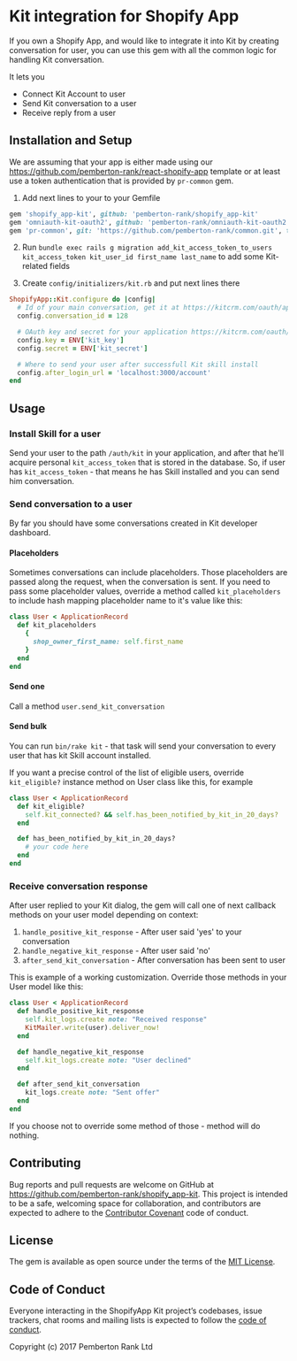 # Kit integration for Shopify App

If you own a Shopify App, and would like to integrate it into Kit by creating conversation for user, you can use this gem with all the common logic for handling Kit conversation.

It lets you

- Connect Kit Account to user
- Send Kit conversation to a user
- Receive reply from a user

## Installation and Setup

We are assuming that your app is either made using our https://github.com/pemberton-rank/react-shopify-app template or at least use a token authentication that is provided by `pr-common` gem.

1. Add next lines to your to your Gemfile

```ruby
gem 'shopify_app-kit', github: 'pemberton-rank/shopify_app-kit'
gem 'omniauth-kit-oauth2', github: 'pemberton-rank/omniauth-kit-oauth2'
gem 'pr-common', git: 'https://github.com/pemberton-rank/common.git', tag: 'v0.1.6' # :path => '../common'
```

2. Run `bundle exec rails g migration add_kit_access_token_to_users kit_access_token kit_user_id first_name last_name` to add some Kit-related fields

3. Create `config/initializers/kit.rb` and put next lines there

```ruby
ShopifyApp::Kit.configure do |config|
  # Id of your main conversation, get it at https://kitcrm.com/oauth/applications
  config.conversation_id = 128

  # OAuth key and secret for your application https://kitcrm.com/oauth/applications
  config.key = ENV['kit_key']
  config.secret = ENV['kit_secret']

  # Where to send your user after successfull Kit skill install
  config.after_login_url = 'localhost:3000/account'
end
```

## Usage

### Install Skill for a user

Send your user to the path `/auth/kit` in your application, and after that he'll acquire personal `kit_access_token` that is stored in the database. So, if user has `kit_access_token` - that means he has Skill installed and you can send him conversation.

### Send conversation to a user

By far you should have some conversations created in Kit developer dashboard.

#### Placeholders

Sometimes conversations can include placeholders. Those placeholders are passed along the request, when the conversation is sent.
If you need to pass some placeholder values, override a method called `kit_placeholders` to include hash mapping placeholder name to it's value like this:

```ruby
class User < ApplicationRecord
  def kit_placeholders
    {
      shop_owner_first_name: self.first_name
    }
  end
end
```

#### Send one
Call a method `user.send_kit_conversation`

#### Send bulk
You can run `bin/rake kit` - that task will send your conversation to every user that has kit Skill account installed.

If you want a precise control of the list of eligible users, override `kit_eligible?` instance method on User class like this, for example

```ruby
class User < ApplicationRecord
  def kit_eligible?
    self.kit_connected? && self.has_been_notified_by_kit_in_20_days?
  end

  def has_been_notified_by_kit_in_20_days?
    # your code here
  end
end
```

### Receive conversation response

After user replied to your Kit dialog, the gem will call one of next callback methods on your user model depending on context:

1. `handle_positive_kit_response` - After user said 'yes' to your conversation
2. `handle_negative_kit_response` - After user said 'no'
3. `after_send_kit_conversation` - After conversation has been sent to user


This is example of a working customization. Override those methods in your User model like this:

```ruby
class User < ApplicationRecord
  def handle_positive_kit_response
    self.kit_logs.create note: "Received response"
    KitMailer.write(user).deliver_now!
  end

  def handle_negative_kit_response
    self.kit_logs.create note: "User declined"
  end

  def after_send_kit_conversation
    kit_logs.create note: "Sent offer"
  end
end
```

If you choose not to override some method of those - method will do nothing.

## Contributing

Bug reports and pull requests are welcome on GitHub at https://github.com/pemberton-rank/shopify_app-kit. This project is intended to be a safe, welcoming space for collaboration, and contributors are expected to adhere to the [Contributor Covenant](http://contributor-covenant.org) code of conduct.

## License

The gem is available as open source under the terms of the [MIT License](http://opensource.org/licenses/MIT).

## Code of Conduct

Everyone interacting in the ShopifyApp Kit project’s codebases, issue trackers, chat rooms and mailing lists is expected to follow the [code of conduct](https://github.com/pemberton-rank/shopify_app-kit/blob/master/CODE_OF_CONDUCT.md).

Copyright (c) 2017 Pemberton Rank Ltd
